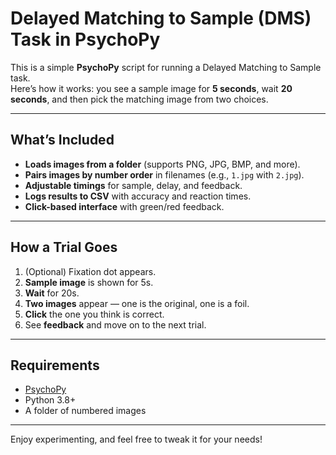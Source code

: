 # Delayed Matching to Sample (DMS) Task in PsychoPy

This is a simple **PsychoPy** script for running a Delayed Matching to Sample task.  
Here’s how it works: you see a sample image for **5 seconds**, wait **20 seconds**, and then pick the matching image from two choices.  

---

## What’s Included
- **Loads images from a folder** (supports PNG, JPG, BMP, and more).
- **Pairs images by number order** in filenames (e.g., `1.jpg` with `2.jpg`).
- **Adjustable timings** for sample, delay, and feedback.
- **Logs results to CSV** with accuracy and reaction times.
- **Click-based interface** with green/red feedback.

---

## How a Trial Goes
1. (Optional) Fixation dot appears.
2. **Sample image** is shown for 5s.
3. **Wait** for 20s.
4. **Two images** appear — one is the original, one is a foil.
5. **Click** the one you think is correct.
6. See **feedback** and move on to the next trial.

---

## Requirements
- [PsychoPy](https://www.psychopy.org/)
- Python 3.8+
- A folder of numbered images

---

Enjoy experimenting, and feel free to tweak it for your needs!
